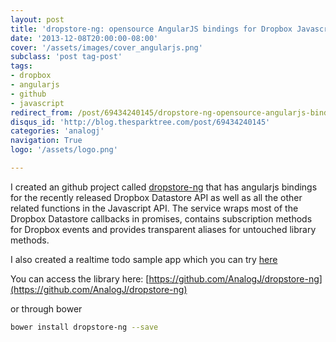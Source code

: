 ```yaml
---
layout: post
title: 'dropstore-ng: opensource AngularJS bindings for Dropbox Javascript API'
date: '2013-12-08T20:00:00-08:00'
cover: '/assets/images/cover_angularjs.png'
subclass: 'post tag-post'
tags:
- dropbox
- angularjs
- github
- javascript
redirect_from: /post/69434240145/dropstore-ng-opensource-angularjs-bindings-for
disqus_id: 'http://blog.thesparktree.com/post/69434240145'
categories: 'analogj'
navigation: True
logo: '/assets/logo.png'

---
```

I created an github project called [dropstore-ng](https://github.com/AnalogJ/dropstore-ng) that has angularjs bindings for the recently released Dropbox Datastore API as well as all the other related functions in the Javascript API.
The service wraps most of the Dropbox Datastore callbacks in promises, contains subscription methods for Dropbox events and provides transparent aliases for untouched library methods.

I also created a realtime todo sample app which you can try [here](https://dropstore-ng.herokuapp.com/)

You can access the library here:
[https://github.com/AnalogJ/dropstore-ng](https://github.com/AnalogJ/dropstore-ng)

or through bower

```bash
bower install dropstore-ng --save
```

<div class="github-widget" data-repo="AnalogJ/dropstore-ng"></div>